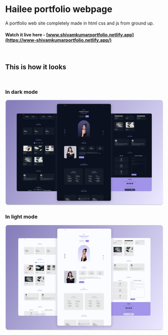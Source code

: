 # Hailee portfolio webpage

A portfolio web site completely made in html css and js from ground up.

#### Watch it live here - [www.shivamkumarportfolio.netlify.app](https://www-shivamkumarportfolio.netlify.app/)

<br>

## This is how it looks

<br>

### In dark mode

![In dark mode](./preview/hailee-dark.png)

### In light mode

![In light mode](./preview/hailee-light.png)

